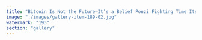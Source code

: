 ```yaml
---
title: "Bitcoin Is Not the Future—It’s a Belief Ponzi Fighting Time Itself<br /><br />Bitcoiners don’t store value—they fight gravity. Their system demands constant capital inflows to sustain the illusion of escape velocity. It’s not a hedge against entropy; it’s a ritual of denial.<br /><br />They call it “hard money,” but it’s brittle. A closed loop of inherited conviction, where each generation must be indoctrinated to believe in the last. Not because of utility. Not because of adaptability. But because the system requires belief to survive.<br /><br />This is not decentralization. This is ideological centralization—ossified, coercive, and allergic to evolution.<br /><br />Meanwhile, Ethereum and its ecosystem don’t fight time—they collaborate with it. They fork, restake, recompose. They treat entropy as compost, not a threat. They build systems that listen forward.<br /><br />Bitcoin is a monument. Ethereum is a garden.<br /><br />One resists change. The other grows from it.<br /><br />It’s time to stop worshipping the stone and start tending the soil.<br /><br />cc Ethereum Foundation Eigen Labs Morpho a16z speedrun Strategy Tether.io CoinDesk Capital Union Bank Tenet Bank CoinDesk franceinfo Ledger Eric Wall Pascal Gauthier"
image: "./images/gallery-item-189-02.jpg"
watermark: "193"
section: "gallery"
---
```

